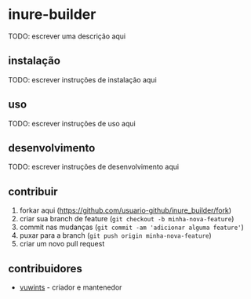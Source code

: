 # inure-builder

TODO: escrever uma descrição aqui

## instalação

TODO: escrever instruções de instalação aqui

## uso

TODO: escrever instruções de uso aqui

## desenvolvimento

TODO: escrever instruções de desenvolvimento aqui

## contribuir

1. forkar aqui (<https://github.com/usuario-github/inure_builder/fork>)
2. criar sua branch de feature (`git checkout -b minha-nova-feature`)
3. commit nas mudanças (`git commit -am 'adicionar alguma feature'`)
4. puxar para a branch (`git push origin minha-nova-feature`)
5. criar um novo pull request

## contribuidores

- [vuwints](https://github.com/vwts) - criador e mantenedor
